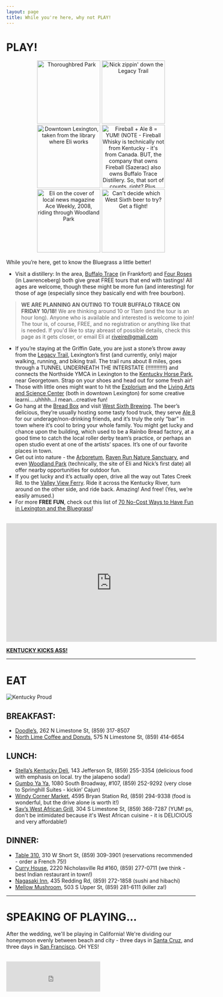 ```yaml
---
layout: page
title: While you're here, why not PLAY!
---
```


# PLAY!  

<center>
<span><img height="168px" width="168px" title="Thoroughbred Park" src="https://fbcdn-sphotos-d-a.akamaihd.net/hphotos-ak-ash4/426219_10100526382876420_1445275140_n.jpg"></span>
<span><img height="168px" width="168px" title="Nick zippin' down the Legacy Trail" src="https://fbcdn-sphotos-g-a.akamaihd.net/hphotos-ak-ash4/1459_10101306657729360_1279802819_n.jpg"></span>
<span><img height="168px" width="168px" title="Downtown Lexington, taken from the library where Eli works" src="https://fbcdn-sphotos-a-a.akamaihd.net/hphotos-ak-ash3/577130_10100894927979080_1958266467_n.jpg"></span>
<span><img height="168px" width="168px" title="Fireball + Ale 8 = YUM! (NOTE - Fireball Whisky is technically not from Kentucky - it's from Canada. BUT, the company that owns Fireball (Sazerac) also owns Buffalo Trace Distillery. So, that sort of counts, right? Plus, OMG, it is AMAZING with Ale 8!)" src="https://fbcdn-sphotos-b-a.akamaihd.net/hphotos-ak-ash3/560335_10100753262068700_1380887391_n.jpg"></span>
<span><img height="168px" width="168px" title="Eli on the cover of local news magazine Ace Weekly, 2008, riding through Woodland Park" src="https://fbcdn-sphotos-c-a.akamaihd.net/hphotos-ak-frc1/432333_10100576279967250_2101289730_n.jpg"></span>
<span><img height="168px" width="168px" title="Can't decide which West Sixth beer to try? Get a flight!" src="https://fbcdn-sphotos-b-a.akamaihd.net/hphotos-ak-prn1/552190_10100651802374740_1593408716_n.jpg"></span>
</center>

While you’re here, get to know the Bluegrass a little better!

- Visit a distillery: In the area, [Buffalo Trace](http://www.buffalotracedistillery.com/) (in Frankfort) and [Four Roses](http://www.fourrosesbourbon.com/distillery-tour/) (in Lawrenceberg) both give great FREE tours that end with tastings! All ages are welcome, though these might be more fun (and interesting) for those of age (especially since they basically end with free bourbon).  
> __WE ARE PLANNING AN OUTING TO TOUR BUFFALO TRACE ON FRIDAY 10/18!__ We are thinking around 10 or 11am (and the tour 
> is an hour long). Anyone who is available and interested is welcome to join! The tour is, of course, FREE, and no registration or anything like that is needed. If you'd like to stay abreast of possible details, check this page as it   gets closer, or email Eli at [riveire@gmail.com](mailto:riveire@gmail.com)  
- If you’re staying at the Griffin Gate, you are just a stone’s throw away from the [Legacy Trail](http://mylegacytrail.com/), Lexington’s first (and currently, only) major walking, running, and biking trail. The trail runs about 8 miles, goes through a TUNNEL UNDERNEATH THE INTERSTATE (!!!!!!!!!!!!) and connects the Northside YMCA in Lexington to the [Kentucky Horse Park](http://kyhorsepark.com/), near Georgetown. Strap on your shoes and head out for some fresh air!
- Those with little ones might want to hit the [Explorium](http://explorium.com/) and the [Living Arts and Science Center](http://www.lasclex.org/) (both in downtown Lexington) for some creative learni....uhhhh...I mean...creative fun!
- Go hang at the [Bread Box](http://www.breadboxlex.com/) and visit [West Sixth Brewing](http://www.westsixth.com/). The beer’s delicious, they’re usually hosting some tasty food truck, they serve [Ale 8](http://ale8one.com/) for our underage/non-drinking friends, and it’s truly the only “bar” in town where it’s cool to bring your whole family. You might get lucky and chance upon the building, which used to be a Rainbo Bread factory, at a good time to catch the local roller derby team’s practice, or perhaps an open studio event at one of the artists’ spaces. It’s one of our favorite places in town.
- Get out into nature - the [Arboretum](http://www.ca.uky.edu/arboretum/), [Raven Run Nature Sanctuary](http://www.lexingtonky.gov/index.aspx?page=276), and even [Woodland Park](http://www.lexingtonky.gov/index.aspx?page=2120) (technically, the site of Eli and Nick’s first date) all offer nearby opportunities for outdoor fun.
- If you get lucky and it’s actually open, drive all the way out Tates Creek Rd. to the [Valley View Ferry](http://www.lexingtonky.gov/index.aspx?page=662). Ride it across the Kentucky River, turn around on the other side, and ride back. Amazing! And free! (Yes, we’re easily amused.)
- For more __FREE FUN__, check out this list of [70 No-Cost Ways to Have Fun in Lexington and the Bluegrass](http://www.visitlex.com/idea/freebies.php)!  
<br>
<iframe width="560" height="315" src="http://www.youtube.com/embed/VK2xh43NLKM" frameborder="0">
</iframe>
<br>

__[KENTUCKY KICKS ASS!](http://www.kentuckyforkentucky.com/)__  

*** 

# EAT  
![Kentucky Proud](http://www.kyagr.com/images/Proud.png)

## BREAKFAST:
- [Doodle’s](http://www.doodlesrestaurant.com/), 262 N Limestone St, (859) 317-8507
- [North Lime Coffee and Donuts](http://www.northlimelex.com/), 575 N Limestone St, (859) 414-6654

## LUNCH:
- [Stella’s Kentucky Deli](http://www.stellaskentuckydeli.com/), 143 Jefferson St, (859) 255-3354 (delicious food with emphasis on local. try the jalapeno soda!)
- [Gumbo Ya Ya](http://www.gumboyayaky.com/), 1080 South Broadway, #107, (859) 252-9292 (very close to Springhill Suites - kickin’ Cajun)
- [Windy Corner Market](http://www.windycornermarket.com/), 4595 Bryan Station Rd, (859) 294-9338 (food is wonderful, but the drive alone is worth it!)
- [Sav’s West African Grill](http://www.savsgrill.com/), 304 S Limestone St, (859) 368-7287 (YUM! ps, don't be intimidated because it's West African cuisine - it is DELICIOUS and very affordable!)

## DINNER:
- [Table 310](http://www.table-three-ten.com/), 310 W Short St, (859) 309-3901 (reservations recommended - order a French 75!)
- [Curry House](http://www.curryhousenep.com/), 2220 Nicholasville Rd #160, (859) 277-0711 (we think - best Indian restaurant in town!)
- [Nagasaki Inn](http://www.urbanspoon.com/r/65/700587/restaurant/South-Tates-Creek-Road/Nagasaki-Inn-Lexington), 435 Redding Rd, (859) 272-1858 (sushi and hibachi)
- [Mellow Mushroom](http://mellowmushroom.com/store/lexington), 503 S Upper St, (859) 281-6111 (killer za!)  

***  

# SPEAKING OF PLAYING...
After the wedding, we'll be playing in California! We're dividing our honeymoon evenly between beach and city - three days in [Santa Cruz](http://www.jdvhotels.com/hotels/california/central-coast-hotels/santa-cruz-dream-inn), and three days in [San Francisco](https://www.airbnb.com/rooms/19040). OH YES!  


<br>
<iframe src="https://embed.spotify.com/?uri=spotify:user:eliriveire:playlist:3dsWfGQ52I0sMD0rj7Yg1X" width="250" height="80" frameborder="0" allowtransparency="true">
</iframe>
<br>
<br>

